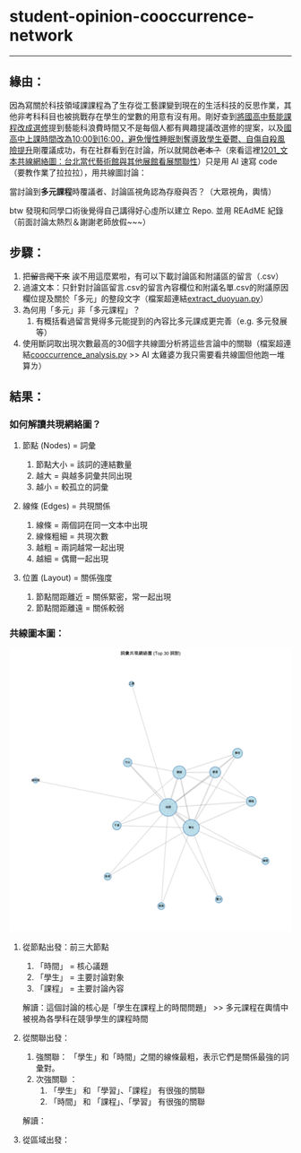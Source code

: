 # student-opinion-cooccurrence-network
---
## 緣由：
因為寫關於科技領域課課程為了生存從工藝課變到現在的生活科技的反思作業，其他非考科科目也被挑戰存在學生的堂數的用意有沒有用。剛好查到[將國高中藝能課程改成選修](https://join.gov.tw/idea/detail/7c8d9351-3f20-4ce3-9095-500633cab73d)提到藝能科浪費時間又不是每個人都有興趣提議改選修的提案，以及[國高中上課時間改為10:00到16:00，避免慢性睡眠剝奪導致學生憂鬱、自傷自殺風險提升](https://join.gov.tw/idea/detail/45e4b677-19d5-4b48-b1da-1afe3000a878)剛覆議成功，有在社群看到在討論，所以就開啟~~老本？~~（來看這裡[1201_文本共線網絡圖：台北當代藝術館與其他展館看展關聯性](https://github.com/cpeggy/PL/tree/main/Homework5)）只是用 AI 速寫 code（要教作業了拉拉拉），用共線圖討論：

當討論到**多元課程**時覆議者、討論區視角認為存廢與否？（大眾視角，輿情）

btw 發現和同學口術後覺得自己講得好心虛所以建立 Repo. 並用 REAdME 紀錄（前面討論太熱烈＆謝謝老師放假~~~）
## 步驟：
1. 把~~留言爬下來~~ 誒不用這麼累啦，有可以下載討論區和附議區的留言（.csv）
2. 過濾文本：只針對討論區留言.csv的留言內容欄位和附議名單.csv的附議原因欄位提及關於「多元」的整段文字（檔案超連結[extract_duoyuan.py](https://github.com/cpeggy/student-opinion-cooccurrence-network/blob/main/extract_duoyuan.py)）
  1. 為何用「多元」非「多元課程」？
     1.  有概括看過留言覺得多元能提到的內容比多元課成更完善（e.g. 多元發展等）
3. 使用斷詞取出現次數最高的30個字共線圖分析將這些言論中的關聯（檔案超連結[cooccurrence_analysis.py](https://github.com/cpeggy/student-opinion-cooccurrence-network/blob/main/cooccurrence_analysis.py) >> AI 太雞婆ㄌ我只需要看共線圖但他跑一堆算ㄌ）
## 結果：
### 如何解讀共現網絡圖？

1. 節點 (Nodes) = 詞彙
   1. 節點大小 = 該詞的連結數量
   2. 越大 = 與越多詞彙共同出現
   3. 越小 = 較孤立的詞彙

2. 線條 (Edges) = 共現關係
   1. 線條 = 兩個詞在同一文本中出現
   2. 線條粗細 = 共現次數
   3. 越粗 = 兩詞越常一起出現
   4. 越細 = 偶爾一起出現

3. 位置 (Layout) = 關係強度
   1. 節點間距離近 = 關係緊密，常一起出現
   2. 節點間距離遠 = 關係較弱
### 共線圖本圖：
![圖本圖](https://github.com/cpeggy/student-opinion-cooccurrence-network/blob/main/%E8%A9%9E%E5%BD%99%E5%85%B1%E7%8F%BE%E7%B6%B2%E7%B5%A1%E5%9C%96.png)
1. 從節點出發：前三大節點
    1. 「時間」 = 核心議題
    2. 「學生」 = 主要討論對象
    3. 「課程」 = 主要討論內容

   解讀：這個討論的核心是「學生在課程上的時間問題」 >> 多元課程在輿情中被視為各學科在競爭學生的課程時間

2. 從關聯出發：
    1. 強關聯： 「學生」和「時間」之間的線條最粗，表示它們是關係最強的詞彙對。
    2. 次強關聯 ：
         1.  「學生」 和 「學習」、「課程」 有很強的關聯
         2.  「時間」 和 「課程」、「學習」 有很強的關聯

    解讀：

3. 從區域出發：
